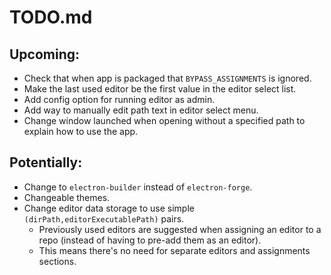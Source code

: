 # TODO.md


## Upcoming:
- Check that when app is packaged that `BYPASS_ASSIGNMENTS` is ignored.
- Make the last used editor be the first value in the editor select list.
- Add config option for running editor as admin.
- Add way to manually edit path text in editor select menu.
- Change window launched when opening without a specified path to explain how to use the app.


## Potentially:
- Change to `electron-builder` instead of `electron-forge`.
- Changeable themes.
- Change editor data storage to use simple `(dirPath,editorExecutablePath)` pairs.
  - Previously used editors are suggested when assigning an editor to a repo (instead of having to pre-add them as an editor).
  - This means there's no need for separate editors and assignments sections.